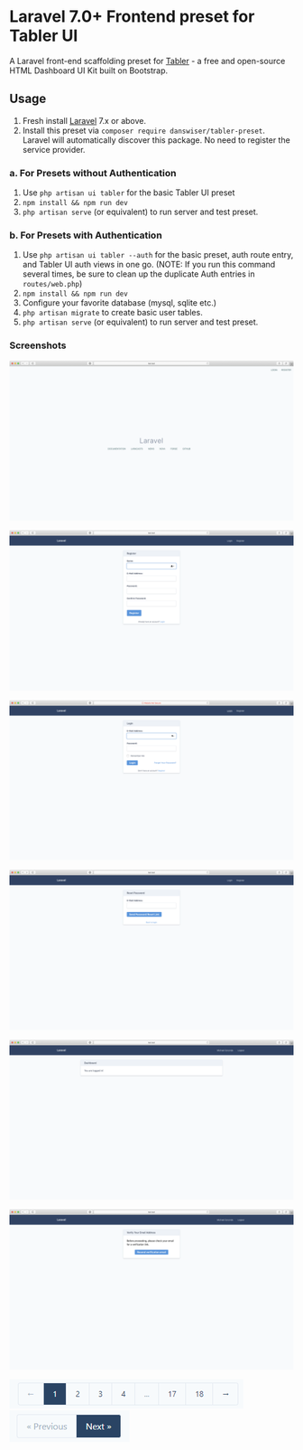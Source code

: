 # Laravel 7.0+ Frontend preset for Tabler UI

A Laravel front-end scaffolding preset for [Tabler](https://tabler.io) - a free and open-source HTML Dashboard UI Kit built on Bootstrap.

## Usage

1. Fresh install [Laravel](https://laravel.com/docs/7.x/installation) 7.x or above.
2. Install this preset via `composer require danswiser/tabler-preset`. Laravel will automatically discover this package. No need to register the service provider.

### a. For Presets without Authentication

1. Use `php artisan ui tabler` for the basic Tabler UI preset
2. `npm install && npm run dev`
3. `php artisan serve` (or equivalent) to run server and test preset.

### b. For Presets with Authentication

1. Use `php artisan ui tabler --auth` for the basic preset, auth route entry, and Tabler UI auth views in one go. (NOTE: If you run this command several times, be sure to clean up the duplicate Auth entries in `routes/web.php`)
4. `npm install && npm run dev`
5. Configure your favorite database (mysql, sqlite etc.)
6. `php artisan migrate` to create basic user tables.
7. `php artisan serve` (or equivalent) to run server and test preset.

### Screenshots

![Welcome](/screenshots/welcome.png)

![Register](/screenshots/register.png)

![Login](/screenshots/login.png)

![Reset Password](/screenshots/reset-password.png)

![Dashboard](/screenshots/dashboard.png)

![Verify](/screenshots/verify.png)

![Pagination](/screenshots/pagination-links.png)
![Simple Pagination](/screenshots/simple-pagination-links.png)
